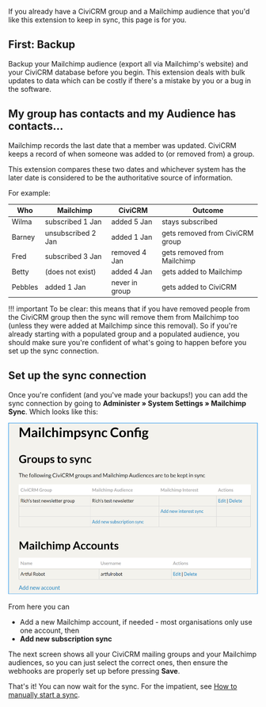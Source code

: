 If you already have a CiviCRM group and a Mailchimp audience that you'd
like this extension to keep in sync, this page is for you.

## First: Backup

Backup your Mailchimp audience (export all via Mailchimp's website) and your
CiviCRM database before you begin. This extension deals with bulk updates to
data which can be costly if there's a mistake by you or a bug in the software.

## My group has contacts and my Audience has contacts...

Mailchimp records the last date that a member was updated. CiviCRM keeps
a record of when someone was added to (or removed from) a group.

This extension compares these two dates and whichever system has the later date
is considered to be the authoritative source of information.

For example:


Who          | Mailchimp            | CiviCRM          | Outcome
-------------|----------------------|------------------|-----------
Wilma        | subscribed 1 Jan     | added 5 Jan      | stays subscribed
Barney       | unsubscribed 2 Jan   | added 1 Jan      | gets removed from CiviCRM group
Fred         | subscribed 3 Jan     | removed 4 Jan    | gets removed from Mailchimp
Betty        | (does not exist)     | added 4 Jan      | gets added to Mailchimp
Pebbles      | added 1 Jan          | never in group   | gets added to CiviCRM

!!! important
    To be clear: this means that if you have removed people from the CiviCRM group then the sync will remove them from Mailchimp too (unless they were added at Mailchimp since this removal). So if you're already starting with a populated group and a populated audience, you should make sure you're confident of what's going to happen before you set up the sync connection.

## Set up the sync connection

Once you're confident (and you've made your backups!) you can add the sync connection by going to **Administer » System Settings » Mailchimp Sync**. Which looks like this:

![screenshot](../images/config-tutorial-complete.png)

From here you can

- Add a new Mailchimp account, if needed - most organisations only use one account, then
- **Add new subscription sync**

The next screen shows all your CiviCRM mailing groups and your Mailchimp audiences, so you can just select the correct ones, then ensure the webhooks are properly set up before pressing **Save**.

That's it! You can now wait for the sync. For the impatient, see [How to
manually start a sync](../howto/run-sync.md).
